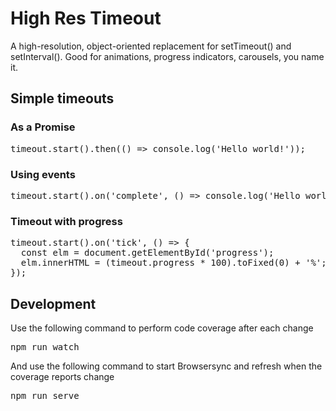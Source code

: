 # High Res Timeout

A high-resolution, object-oriented replacement for setTimeout() and setInterval().
Good for animations, progress indicators, carousels, you name it.

## Simple timeouts
### As a Promise
<pre>
timeout.start().then(() => console.log('Hello world!'));
</pre>
### Using events
<pre>
timeout.start().on('complete', () => console.log('Hello world'));
</pre>

### Timeout with progress
<pre>
timeout.start().on('tick', () => {
  const elm = document.getElementById('progress');
  elm.innerHTML = (timeout.progress * 100).toFixed(0) + '%';
});
</pre>

## Development
Use the following command to perform code coverage after each change
<pre>
npm run watch
</pre>

And use the following command to start Browsersync and refresh when the coverage
reports change
<pre>
npm run serve
</pre>
